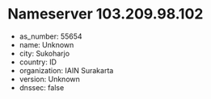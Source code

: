 # Nameserver 103.209.98.102

* as_number: 55654
* name: Unknown
* city: Sukoharjo
* country: ID
* organization: IAIN Surakarta
* version: Unknown
* dnssec: false
